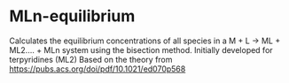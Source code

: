 # MLn-equilibrium
Calculates the equilibrium concentrations of all species in a M + L -> ML + ML2.... + MLn system using the bisection method. Initially developed for terpyridines (ML2)
Based on the theory from  https://pubs.acs.org/doi/pdf/10.1021/ed070p568
